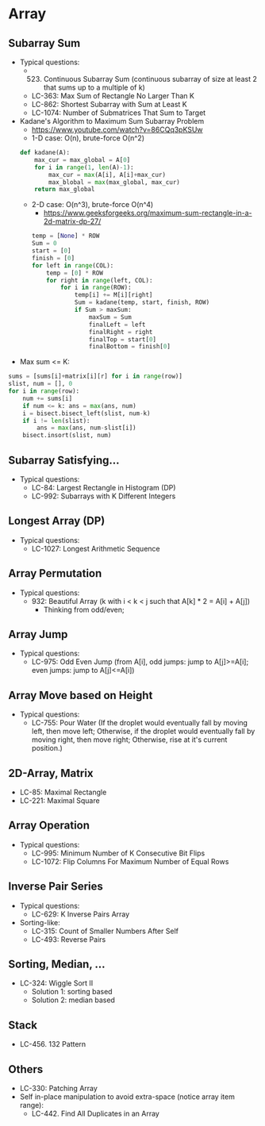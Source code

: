 # Array

## Subarray Sum
- Typical questions:
	- 523. Continuous Subarray Sum (continuous subarray of size at least 2 that sums up to a multiple of k)
	- LC-363: Max Sum of Rectangle No Larger Than K
	- LC-862: Shortest Subarray with Sum at Least K
	- LC-1074: Number of Submatrices That Sum to Target
- Kadane's Algorithm to Maximum Sum Subarray Problem
	- https://www.youtube.com/watch?v=86CQq3pKSUw
	- 1-D case: O(n), brute-force O(n^2)
	```python
	def kadane(A):
	    max_cur = max_global = A[0]
	    for i in range(1, len(A)-1):
	        max_cur = max(A[i], A[i]+max_cur)
	        max_blobal = max(max_global, max_cur)
        return max_global
	```
	- 2-D case: O(n^3), brute-force O(n^4)
		- https://www.geeksforgeeks.org/maximum-sum-rectangle-in-a-2d-matrix-dp-27/
		```python
	    temp = [None] * ROW 
	    Sum = 0
	    start = [0] 
	    finish = [0]  
		for left in range(COL):
		    temp = [0] * ROW 
        	for right in range(left, COL):
            	for i in range(ROW): 
                	temp[i] += M[i][right]  
                    Sum = kadane(temp, start, finish, ROW)    
            		if Sum > maxSum: 
                		maxSum = Sum
                		finalLeft = left  
                		finalRight = right  
                		finalTop = start[0]  
                		finalBottom = finish[0]
		```
- Max sum <= K:
```python
sums = [sums[i]+matrix[i][r] for i in range(row)]
slist, num = [], 0
for i in range(row):
    num += sums[i]
    if num <= k: ans = max(ans, num)
    i = bisect.bisect_left(slist, num-k)
    if i != len(slist):
        ans = max(ans, num-slist[i])
    bisect.insort(slist, num)
```

## Subarray Satisfying...
- Typical questions:
	- LC-84: Largest Rectangle in Histogram (DP)
	- LC-992: Subarrays with K Different Integers

## Longest Array (DP)
- Typical questions:
	- LC-1027: Longest Arithmetic Sequence

## Array Permutation
- Typical questions:
	- 932: Beautiful Array (k with i < k < j such that A[k] * 2 = A[i] + A[j])
		- Thinking from odd/even;

## Array Jump
- Typical questions:
	- LC-975: Odd Even Jump (from A[i], odd jumps: jump to A[j]>=A[i]; even jumps: jump to A[j]<=A[i])

## Array Move based on Height
- Typical questions:
	- LC-755: Pour Water (If the droplet would eventually fall by moving left, then move left; Otherwise, if the droplet would eventually fall by moving right, then move right; Otherwise, rise at it's current position.)

## 2D-Array, Matrix
- LC-85: Maximal Rectangle
- LC-221: Maximal Square

## Array Operation
- Typical questions:
	- LC-995: Minimum Number of K Consecutive Bit Flips
	- LC-1072: Flip Columns For Maximum Number of Equal Rows

## Inverse Pair Series
- Typical questions:
	- LC-629: K Inverse Pairs Array
- Sorting-like:
	- LC-315: Count of Smaller Numbers After Self
	- LC-493: Reverse Pairs

## Sorting, Median, ...
- LC-324: Wiggle Sort II
	- Solution 1: sorting based
	- Solution 2: median based

## Stack
- LC-456. 132 Pattern

## Others
- LC-330: Patching Array
- Self in-place manipulation to avoid extra-space (notice array item range):
	- LC-442. Find All Duplicates in an Array
